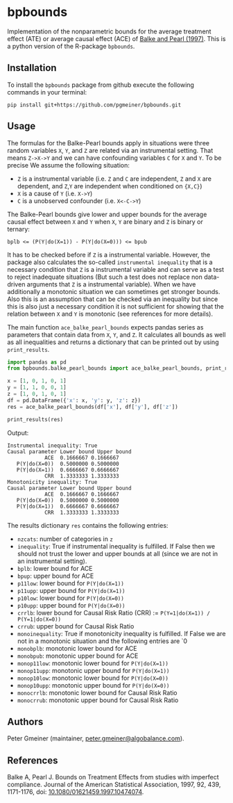 # bpbounds

Implementation of the nonparametric bounds for the average treatment effect (ATE) or average causal effect (ACE) of [Balke and Pearl (1997)](https://doi.org/10.1080/01621459.1997.10474074). This is a python version of the R-package `bpbounds`.

## Installation
To install the `bpbounds` package from github execute the following commands in your terminal:

```setup
pip install git+https://github.com/pgmeiner/bpbounds.git
```

## Usage

The formulas for the Balke-Pearl bounds apply in situations were three random variables `X`, `Y`, and `Z` are related via an instrumental setting. That means
`Z->X->Y` and we can have confounding variables `C` for `X` and `Y`. To be precise We assume the following situation:
* `Z` is a instrumental variable (i.e. `Z` and `C` are independent, `Z` and `X` are dependent, and `Z`,`Y` are independent when conditioned on `{X,C}`)
* `X` is a cause of `Y` (i.e. `X->Y`)
* `C` is a unobserved confounder (i.e. `X<-C->Y`)

The Balke-Pearl bounds give lower and upper bounds for the average causal effect between `X` and `Y` when `X`, `Y` are binary and `Z` is binary or ternary:
```
bplb <= (P(Y|do(X=1)) - P(Y|do(X=0))) <= bpub
```
It has to be checked before if `Z` is a instrumental variable. However, the package also calculates the so-called `instrumental inequality`
that is a necessary condition that `Z` is a instrumental variable and can serve as a test to reject inadequate situations 
(But such a test does not replace non data-driven arguments that `Z` is a instrumental variable).
When we have additionally a monotonic situation we can sometimes get stronger bounds. Also this is an assumption that can be checked via
an inequality but since this is also just a necessary condition it is not sufficient for showing that the relation between
`X` and `Y` is monotonic (see references for more details).

The main function `ace_balke_pearl_bounds` expects pandas series as parameters that contain data from `X`, `Y`, and `Z`. 
It calculates all bounds as well as all inequalities and returns a dictionary that can be printed out by using `print_results`.

```python
import pandas as pd
from bpbounds.balke_pearl_bounds import ace_balke_pearl_bounds, print_results

x = [1, 0, 1, 0, 1]
y = [1, 1, 0, 0, 1]
z = [1, 0, 1, 0, 1]
df = pd.DataFrame({'x': x, 'y': y, 'z': z})
res = ace_balke_pearl_bounds(df['x'], df['y'], df['z'])

print_results(res)
```
Output:
```
Instrumental inequality: True
Causal parameter Lower bound Upper bound
            ACE  0.1666667 0.1666667
   P(Y|do(X=0))  0.5000000 0.5000000
   P(Y|do(X=1))  0.6666667 0.6666667
            CRR  1.3333333 1.3333333
Monotonicity inequality: True
Causal parameter Lower bound Upper bound
            ACE  0.1666667 0.1666667
   P(Y|do(X=0))  0.5000000 0.5000000
   P(Y|do(X=1))  0.6666667 0.6666667
            CRR  1.3333333 1.3333333
```

The results dictionary `res` contains the following entries:

* `nzcats`: number of categories in `z`
* `inequality`: True if instrumental inequality is fulfilled. If False then we should not trust the lower and upper bounds at all (since we are not in an instrumental setting).
* `bplb`: lower bound for ACE
* `bpup`: upper bound for ACE
* `p11low`: lower bound for `P(Y|do(X=1))`
* `p11upp`: upper bound for `P(Y|do(X=1))`
* `p10low`: lower bound for `P(Y|do(X=0))`
* `p10upp`: upper bound for `P(Y|do(X=0))`
* `crrlb`: lower bound for Causal Risk Ratio (CRR) := `P(Y=1|do(X=1)) / P(Y=1|do(X=0))`
* `crrub`: upper bound for Causal Risk Ratio
* `monoinequality`: True if monotonicity inequality is fulfilled. If False we are not in a monotonic situation and the following entries are `0
* `monobplb`: monotonic lower bound for ACE
* `monobpub`: monotonic upper bound for ACE
* `monop11low`: monotonic lower bound for `P(Y|do(X=1))`
* `monop11upp`: monotonic upper bound for `P(Y|do(X=1))`
* `monop10low`: monotonic lower bound for `P(Y|do(X=0))`
* `monop10upp`: monotonic upper bound for `P(Y|do(X=0))`
* `monocrrlb`: monotonic lower bound for Causal Risk Ratio
* `monocrrub`: monotonic upper bound for Causal Risk Ratio

## Authors
Peter Gmeiner (maintainer, peter.gmeiner@algobalance.com).

## References

Balke A, Pearl J. Bounds on Treatment Effects from studies with imperfect compliance. Journal of the American Statistical Association, 1997, 92, 439, 1171-1176, doi: [10.1080/01621459.1997.10474074](https://doi.org/10.1080/01621459.1997.10474074).
